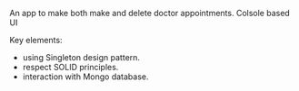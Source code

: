 An app to make both make and delete doctor appointments. Colsole based UI

Key elements:
- using Singleton design pattern.
- respect SOLID principles. 
- interaction with Mongo database.
